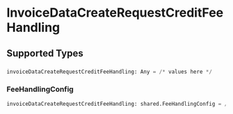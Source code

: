 # InvoiceDataCreateRequestCreditFeeHandling


## Supported Types

### 

```python
invoiceDataCreateRequestCreditFeeHandling: Any = /* values here */
```

### FeeHandlingConfig

```python
invoiceDataCreateRequestCreditFeeHandling: shared.FeeHandlingConfig = /* values here */
```


